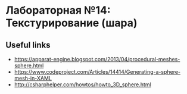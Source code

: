 # Лабораторная №14: Текстурирование (шара)

## Useful links

+ https://apparat-engine.blogspot.com/2013/04/procedural-meshes-sphere.html
+ https://www.codeproject.com/Articles/14414/Generating-a-sphere-mesh-in-XAML
+ http://csharphelper.com/howtos/howto_3D_sphere.html